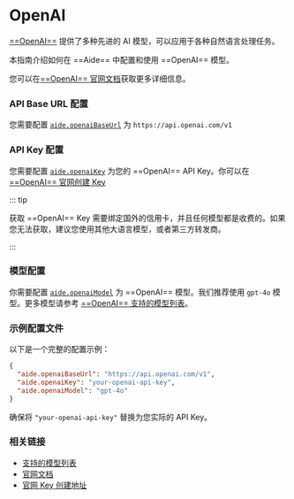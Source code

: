 # OpenAI

[==OpenAI==](https://platform.openai.com) 提供了多种先进的 AI 模型，可以应用于各种自然语言处理任务。

本指南介绍如何在 ==Aide== 中配置和使用 ==OpenAI== 模型。

您可以在[==OpenAI== 官网文档](https://platform.openai.com/docs/quickstart)获取更多详细信息。

### API Base URL 配置

您需要配置 [`aide.openaiBaseUrl`](../configuration/openai-base-url.md) 为 `https://api.openai.com/v1`

### API Key 配置

您需要配置 [`aide.openaiKey`](../configuration/openai-key.md) 为您的 ==OpenAI== API Key。你可以在 [==OpenAI== 官网创建 Key](https://platform.openai.com/account/api-keys)

::: tip

获取 ==OpenAI== Key 需要绑定国外的信用卡，并且任何模型都是收费的。如果您无法获取，建议您使用其他大语言模型，或者第三方转发商。

:::

### 模型配置

你需要配置 [`aide.openaiModel`](../configuration/openai-model.md) 为 ==OpenAI== 模型。我们推荐使用 `gpt-4o` 模型。更多模型请参考 [==OpenAI== 支持的模型列表](https://platform.openai.com/docs/models)。

### 示例配置文件

以下是一个完整的配置示例：

```json
{
  "aide.openaiBaseUrl": "https://api.openai.com/v1",
  "aide.openaiKey": "your-openai-api-key",
  "aide.openaiModel": "gpt-4o"
}
```

确保将 `"your-openai-api-key"` 替换为您实际的 API Key。

### 相关链接

- [支持的模型列表](https://platform.openai.com/docs/models)
- [官网文档](https://platform.openai.com/docs/quickstart)
- [官网 Key 创建地址](https://platform.openai.com/account/api-keys)
